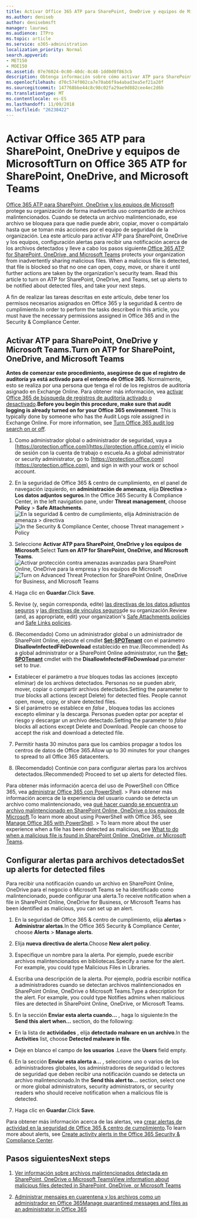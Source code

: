 ```yaml
---
title: Activar Office 365 ATP para SharePoint, OneDrive y equipos de Microsoft
ms.author: deniseb
author: denisebmsft
manager: laurawi
ms.audience: ITPro
ms.topic: article
ms.service: o365-administration
localization_priority: Normal
search.appverid:
- MET150
- MOE150
ms.assetid: 07e76024-0c80-40dc-8c48-1dd0d0f863cb
description: Obtenga información sobre cómo activar ATP para SharePoint, OneDrive y equipos, incluido cómo establecer alertas para los archivos detectados.
ms.openlocfilehash: d70c574f002ca7e70ab6f9a4abad3ea5ef21a20f
ms.sourcegitcommit: 147768bbe44c8c98c02fa29ae9d882cee4ec2d6b
ms.translationtype: MT
ms.contentlocale: es-ES
ms.lasthandoff: 11/09/2018
ms.locfileid: "26238422"
---
```

# <a name="turn-on-office-365-atp-for-sharepoint-onedrive-and-microsoft-teams"></a><span data-ttu-id="c9f3b-103">Activar Office 365 ATP para SharePoint, OneDrive y equipos de Microsoft</span><span class="sxs-lookup"><span data-stu-id="c9f3b-103">Turn on Office 365 ATP for SharePoint, OneDrive, and Microsoft Teams</span></span>

<span data-ttu-id="c9f3b-p101">[Office 365 ATP para SharePoint, OneDrive y los equipos de Microsoft](atp-for-spo-odb-and-teams.md) protege su organización de forma inadvertida uso compartido de archivos malintencionados. Cuando se detecta un archivo malintencionado, ese archivo se bloquea para que nadie puede abrir, copiar, mover o compártalo hasta que se toman más acciones por el equipo de seguridad de la organización. Lea este artículo para activar ATP para SharePoint, OneDrive y los equipos, configuración alertas para recibir una notificación acerca de los archivos detectados y lleve a cabo los pasos siguiente.</span><span class="sxs-lookup"><span data-stu-id="c9f3b-p101">[Office 365 ATP for SharePoint, OneDrive, and Microsoft Teams](atp-for-spo-odb-and-teams.md) protects your organization from inadvertently sharing malicious files. When a malicious file is detected, that file is blocked so that no one can open, copy, move, or share it until further actions are taken by the organization's security team. Read this article to turn on ATP for SharePoint, OneDrive, and Teams, set up alerts to be notified about detected files, and take your next steps.</span></span> 
  
<span data-ttu-id="c9f3b-107">A fin de realizar las tareas descritas en este artículo, debe tener los permisos necesarios asignados en Office 365 y la seguridad &amp; centro de cumplimiento.</span><span class="sxs-lookup"><span data-stu-id="c9f3b-107">In order to perform the tasks described in this article, you must have the necessary permissions assigned in Office 365 and in the Security &amp; Compliance Center.</span></span>
  
## <a name="turn-on-atp-for-sharepoint-onedrive-and-microsoft-teams"></a><span data-ttu-id="c9f3b-108">Activar ATP para SharePoint, OneDrive y Microsoft Teams.</span><span class="sxs-lookup"><span data-stu-id="c9f3b-108">Turn on ATP for SharePoint, OneDrive, and Microsoft Teams</span></span>

 <span data-ttu-id="c9f3b-p102">**Antes de comenzar este procedimiento, asegúrese de que el registro de auditoría ya está activado para el entorno de Office 365**. Normalmente, esto se realiza por una persona que tenga el rol de los registros de auditoría asignado en Exchange Online. Para obtener más información, vea [activar Office 365 de búsqueda de registros de auditoría activado o desactivado](turn-audit-log-search-on-or-off.md).</span><span class="sxs-lookup"><span data-stu-id="c9f3b-p102">**Before you begin this procedure, make sure that audit logging is already turned on for your Office 365 environment**. This is typically done by someone who has the Audit Logs role assigned in Exchange Online. For more information, see [Turn Office 365 audit log search on or off](turn-audit-log-search-on-or-off.md).</span></span>
  
1. <span data-ttu-id="c9f3b-112">Como administrador global o administrador de seguridad, vaya a [https://protection.office.com](https://protection.office.com)y el inicio de sesión con la cuenta de trabajo o escuela.</span><span class="sxs-lookup"><span data-stu-id="c9f3b-112">As a global administrator or security administrator, go to [https://protection.office.com](https://protection.office.com), and sign in with your work or school account.</span></span>
    
2. <span data-ttu-id="c9f3b-113">En la seguridad de Office 365 &amp; centro de cumplimiento, en el panel de navegación izquierdo, en **administración de amenaza**, elija **Directiva** \> **Los datos adjuntos seguros**.</span><span class="sxs-lookup"><span data-stu-id="c9f3b-113">In the Office 365 Security &amp; Compliance Center, in the left navigation pane, under **Threat management**, choose **Policy** \> **Safe Attachments**.</span></span> <br/><span data-ttu-id="c9f3b-114">![En la seguridad &amp; centro de cumplimiento, elija Administración de amenaza \> directiva](media/08849c91-f043-4cd1-a55e-d440c86442f2.png)</span><span class="sxs-lookup"><span data-stu-id="c9f3b-114">![In the Security &amp; Compliance Center, choose Threat management \> Policy](media/08849c91-f043-4cd1-a55e-d440c86442f2.png)</span></span>
  
3. <span data-ttu-id="c9f3b-115">Seleccione **Activar ATP para SharePoint, OneDrive y los equipos de Microsoft**.</span><span class="sxs-lookup"><span data-stu-id="c9f3b-115">Select **Turn on ATP for SharePoint, OneDrive, and Microsoft Teams**.</span></span><br/><span data-ttu-id="c9f3b-116">![Activar protección contra amenazas avanzadas para SharePoint Online, OneDrive para la empresa y los equipos de Microsoft](media/48cfaace-59cc-4e60-bf86-05ff6b99bdbf.png)</span><span class="sxs-lookup"><span data-stu-id="c9f3b-116">![Turn on Advanced Threat Protection for SharePoint Online, OneDrive for Business, and Microsoft Teams](media/48cfaace-59cc-4e60-bf86-05ff6b99bdbf.png)</span></span>
  
4. <span data-ttu-id="c9f3b-117">Haga clic en **Guardar**.</span><span class="sxs-lookup"><span data-stu-id="c9f3b-117">Click **Save**.</span></span>
    
5. <span data-ttu-id="c9f3b-118">Revise (y, según corresponda, edite) [las directivas de los datos adjuntos seguros](set-up-atp-safe-attachments-policies.md) y [las directivas de vínculos seguros](set-up-atp-safe-links-policies.md)de su organización.</span><span class="sxs-lookup"><span data-stu-id="c9f3b-118">Review (and, as appropriate, edit) your organization's [Safe Attachments policies](set-up-atp-safe-attachments-policies.md) and [Safe Links policies](set-up-atp-safe-links-policies.md).</span></span>
    
6. <span data-ttu-id="c9f3b-119">(Recomendado) Como un administrador global o un administrador de SharePoint Online, ejecute el cmdlet **[Set-SPOTenant](https://docs.microsoft.com/powershell/module/sharepoint-online/Set-SPOTenant?view=sharepoint-ps)** con el parámetro **DisallowInfectedFileDownload** establecido en *true*.</span><span class="sxs-lookup"><span data-stu-id="c9f3b-119">(Recommended) As a global administrator or a SharePoint Online administrator, run the **[Set-SPOTenant](https://docs.microsoft.com/powershell/module/sharepoint-online/Set-SPOTenant?view=sharepoint-ps)** cmdlet with the **DisallowInfectedFileDownload** parameter set to  *true*.</span></span> <br/>
  - <span data-ttu-id="c9f3b-p103">Establecer el parámetro a *true* bloques todas las acciones (excepto eliminar) de los archivos detectados. Personas no se pueden abrir, mover, copiar o compartir archivos detectados.</span><span class="sxs-lookup"><span data-stu-id="c9f3b-p103">Setting the parameter to *true* blocks all actions (except Delete) for detected files. People cannot open, move, copy, or share detected files.</span></span>
  - <span data-ttu-id="c9f3b-p104">Si el parámetro se establece en *false* , bloquea todas las acciones excepto eliminar y la descarga. Personas pueden optar por aceptar el riesgo y descargar un archivo detectado.</span><span class="sxs-lookup"><span data-stu-id="c9f3b-p104">Setting the parameter to *false* blocks all actions except Delete and Download. People can choose to accept the risk and download a detected file.</span></span>  
   
7. <span data-ttu-id="c9f3b-124">Permitir hasta 30 minutos para que los cambios propagar a todos los centros de datos de Office 365.</span><span class="sxs-lookup"><span data-stu-id="c9f3b-124">Allow up to 30 minutes for your changes to spread to all Office 365 datacenters.</span></span>
    
8. <span data-ttu-id="c9f3b-125">(Recomendado) Continúe con para configurar alertas para los archivos detectados.</span><span class="sxs-lookup"><span data-stu-id="c9f3b-125">(Recommended) Proceed to set up alerts for detected files.</span></span>
    
<span data-ttu-id="c9f3b-p105">Para obtener más información acerca del uso de PowerShell con Office 365, vea [administrar Office 365 con PowerShell](https://docs.microsoft.com/office365/enterprise/powershell/manage-office-365-with-office-365-powershell). > Para obtener más información acerca de la experiencia del usuario cuando se detecta un archivo como malintencionado, vea [qué hacer cuando se encuentra un archivo malintencionado en SharePoint Online, OneDrive o los equipos de Microsoft](https://support.office.com/article/01e902ad-a903-4e0f-b093-1e1ac0c37ad2).</span><span class="sxs-lookup"><span data-stu-id="c9f3b-p105">To learn more about using PowerShell with Office 365, see [Manage Office 365 with PowerShell](https://docs.microsoft.com/office365/enterprise/powershell/manage-office-365-with-office-365-powershell). > To learn more about the user experience when a file has been detected as malicious, see [What to do when a malicious file is found in SharePoint Online, OneDrive, or Microsoft Teams](https://support.office.com/article/01e902ad-a903-4e0f-b093-1e1ac0c37ad2).</span></span> 
  
## <a name="set-up-alerts-for-detected-files"></a><span data-ttu-id="c9f3b-128">Configurar alertas para archivos detectados</span><span class="sxs-lookup"><span data-stu-id="c9f3b-128">Set up alerts for detected files</span></span>

<span data-ttu-id="c9f3b-129">Para recibir una notificación cuando un archivo en SharePoint Online, OneDrive para el negocio o Microsoft Teams se ha identificado como malintencionado, puede configurar una alerta.</span><span class="sxs-lookup"><span data-stu-id="c9f3b-129">To receive notification when a file in SharePoint Online, OneDrive for Business, or Microsoft Teams has been identified as malicious, you can set up an alert.</span></span>
  
1. <span data-ttu-id="c9f3b-130">En la seguridad de Office 365 &amp; centro de cumplimiento, elija **alertas** \> **Administrar alertas**.</span><span class="sxs-lookup"><span data-stu-id="c9f3b-130">In the Office 365 Security &amp; Compliance Center, choose **Alerts** \> **Manage alerts**.</span></span>
    
2. <span data-ttu-id="c9f3b-131">Elija **nueva directiva de alerta**.</span><span class="sxs-lookup"><span data-stu-id="c9f3b-131">Choose **New alert policy**.</span></span>
    
3. <span data-ttu-id="c9f3b-p106">Especifique un nombre para la alerta. Por ejemplo, puede escribir archivos malintencionados en bibliotecas.</span><span class="sxs-lookup"><span data-stu-id="c9f3b-p106">Specify a name for the alert. For example, you could type Malicious Files in Libraries.</span></span>
    
4. <span data-ttu-id="c9f3b-p107">Escriba una descripción de la alerta. Por ejemplo, podría escribir notifica a administradores cuando se detectan archivos malintencionados en SharePoint Online, OneDrive o Microsoft Teams.</span><span class="sxs-lookup"><span data-stu-id="c9f3b-p107">Type a description for the alert. For example, you could type Notifies admins when malicious files are detected in SharePoint Online, OneDrive, or Microsoft Teams.</span></span>
    
5. <span data-ttu-id="c9f3b-136">En la sección **Enviar esta alerta cuando...** , haga lo siguiente:</span><span class="sxs-lookup"><span data-stu-id="c9f3b-136">In the **Send this alert when...** section, do the following:</span></span> 
    
  - <span data-ttu-id="c9f3b-137">En la lista de **actividades** , elija **detectado malware en un archivo**.</span><span class="sxs-lookup"><span data-stu-id="c9f3b-137">In the **Activities** list, choose **Detected malware in file**.</span></span>
    
  - <span data-ttu-id="c9f3b-138">Deje en blanco el campo de **los usuarios** .</span><span class="sxs-lookup"><span data-stu-id="c9f3b-138">Leave the **Users** field empty.</span></span> 
    
6. <span data-ttu-id="c9f3b-139">En la sección **Enviar esta alerta a...** , seleccione uno o varios de los administradores globales, los administradores de seguridad o lectores de seguridad que deben recibir una notificación cuando se detecta un archivo malintencionado.</span><span class="sxs-lookup"><span data-stu-id="c9f3b-139">In the **Send this alert to...** section, select one or more global administrators, security administrators, or security readers who should receive notification when a malicious file is detected.</span></span> 
    
7. <span data-ttu-id="c9f3b-140">Haga clic en **Guardar**.</span><span class="sxs-lookup"><span data-stu-id="c9f3b-140">Click **Save**.</span></span>
    
<span data-ttu-id="c9f3b-141">Para obtener más información acerca de las alertas, vea [crear alertas de actividad en la seguridad de Office 365 &amp; centro de cumplimiento](create-activity-alerts.md).</span><span class="sxs-lookup"><span data-stu-id="c9f3b-141">To learn more about alerts, see [Create activity alerts in the Office 365 Security &amp; Compliance Center](create-activity-alerts.md).</span></span> 
  
## <a name="next-steps"></a><span data-ttu-id="c9f3b-142">Pasos siguientes</span><span class="sxs-lookup"><span data-stu-id="c9f3b-142">Next steps</span></span>

1. [<span data-ttu-id="c9f3b-143">Ver información sobre archivos malintencionados detectada en SharePoint, OneDrive o Microsoft Teams</span><span class="sxs-lookup"><span data-stu-id="c9f3b-143">View information about malicious files detected in SharePoint, OneDrive, or Microsoft Teams</span></span>](malicious-files-detected-in-spo-odb-or-teams.md)
    
2. [<span data-ttu-id="c9f3b-144">Administrar mensajes en cuarentena y los archivos como un administrador en Office 365</span><span class="sxs-lookup"><span data-stu-id="c9f3b-144">Manage quarantined messages and files as an administrator in Office 365</span></span>](manage-quarantined-messages-and-files.md)
    

  

